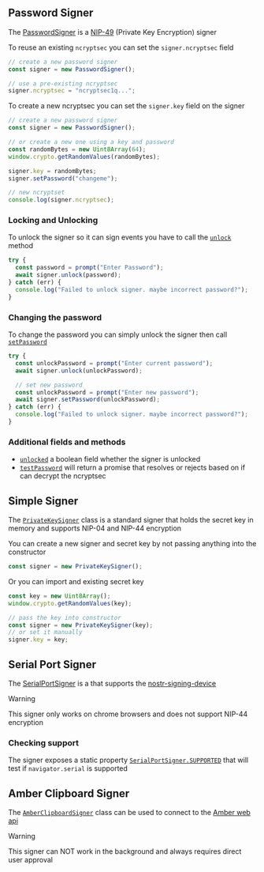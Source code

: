 ## Password Signer

The [PasswordSigner](https://hzrd149.github.io/applesauce/typedoc/classes/applesauce-signers.PasswordSigner.html) is a [NIP-49](https://github.com/nostr-protocol/nips/blob/master/49.md) (Private Key Encryption) signer

To reuse an existing `ncryptsec` you can set the `signer.ncryptsec` field

```ts
// create a new password signer
const signer = new PasswordSigner();

// use a pre-existing ncryptsec
signer.ncryptsec = "ncryptsec1q...";
```

To create a new ncryptsec you can set the `signer.key` field on the signer

```ts
// create a new password signer
const signer = new PasswordSigner();

// or create a new one using a key and password
const randomBytes = new Uint8Array(64);
window.crypto.getRandomValues(randomBytes);

signer.key = randomBytes;
signer.setPassword("changeme");

// new ncryptset
console.log(signer.ncryptsec);
```

### Locking and Unlocking

To unlock the signer so it can sign events you have to call the [`unlock`](https://hzrd149.github.io/applesauce/typedoc/classes/applesauce-signers.PasswordSigner.html#unlock) method

```ts
try {
  const password = prompt("Enter Password");
  await signer.unlock(password);
} catch (err) {
  console.log("Failed to unlock signer. maybe incorrect password?");
}
```

### Changing the password

To change the password you can simply unlock the signer then call [`setPassword`](https://hzrd149.github.io/applesauce/typedoc/classes/applesauce-signers.PasswordSigner.html#setPassword)

```ts
try {
  const unlockPassword = prompt("Enter current password");
  await signer.unlock(unlockPassword);

  // set new password
  const unlockPassword = prompt("Enter new password");
  await signer.setPassword(unlockPassword);
} catch (err) {
  console.log("Failed to unlock signer. maybe incorrect password?");
}
```

### Additional fields and methods

- [`unlocked`](https://hzrd149.github.io/applesauce/typedoc/classes/applesauce-signers.PasswordSigner.html#unlocked) a boolean field whether the signer is unlocked
- [`testPassword`](https://hzrd149.github.io/applesauce/typedoc/classes/applesauce-signers.PasswordSigner.html#testPassword) will return a promise that resolves or rejects based on if can decrypt the ncryptsec

## Simple Signer

The [`PrivateKeySigner`](https://hzrd149.github.io/applesauce/typedoc/classes/applesauce-signers.PrivateKeySigner.html) class is a standard signer that holds the secret key in memory and supports NIP-04 and NIP-44 encryption

You can create a new signer and secret key by not passing anything into the constructor

```ts
const signer = new PrivateKeySigner();
```

Or you can import and existing secret key

```ts
const key = new Uint8Array();
window.crypto.getRandomValues(key);

// pass the key into constructor
const signer = new PrivateKeySigner(key);
// or set it manually
signer.key = key;
```

## Serial Port Signer

The [SerialPortSigner](https://hzrd149.github.io/applesauce/typedoc/classes/applesauce-signers.SerialPortSigner.html) is a that supports the [nostr-signing-device](https://github.com/lnbits/nostr-signing-device)

> [!WARNING]
> This signer only works on chrome browsers and does not support NIP-44 encryption

### Checking support

The signer exposes a static property [`SerialPortSigner.SUPPORTED`](https://hzrd149.github.io/applesauce/typedoc/classes/applesauce-signers.SerialPortSigner.html#SUPPORTED) that will test if `navigator.serial` is supported

## Amber Clipboard Signer

The [`AmberClipboardSigner`](https://hzrd149.github.io/applesauce/typedoc/classes/applesauce-signers.AmberClipboardSigner.html) class can be used to connect to the [Amber web api](https://github.com/greenart7c3/Amber/blob/master/docs/web-apps.md)

> [!WARNING]
> This signer can NOT work in the background and always requires direct user approval
